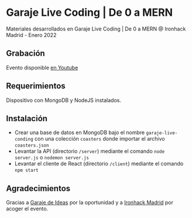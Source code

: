 # Garaje Live Coding | De 0 a MERN
Materiales desarrollados en Garaje Live Coding | De 0 a MERN @ Ironhack Madrid - Enero 2022

## Grabación
Evento disponible [en Youtube](https://www.youtube.com/watch?v=L1TjrOEG-u8)

## Requerimientos
Dispositivo con MongoDB y NodeJS instalados.

## Instalación
- Crear una base de datos en MongoDB bajo el nombre `garaje-live-conding` con una colección `coasters` donde importar el archivo `coasters.json`
- Levantar la API (directorio `/server`) mediante el comando `node server.js` o `nodemon server.js`
- Levantar el cliente de React (directorio `/client`) mediante el comando `npm start`

## Agradecimientos
Gracias a [Garaje de Ideas](https://garajedeideas.com/) por la oportunidad y a [Ironhack Madrid](https://www.ironhack.com/es/madrid) por acoger el evento.

